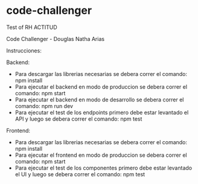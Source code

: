 # code-challenger
Test of RH ACTITUD

Code Challenger - Douglas Natha Arias

Instrucciones:

Backend:
 - Para descargar las librerias necesarias se debera correr el comando: npm install
 - Para ejecutar el backend en modo de produccion se debera correr el comando: npm start
 - Para ejecutar el backend en modo de desarrollo se debera correr el comando: npm run dev
 - Para ejecutar el test de los endpoints primero debe estar levantado el API y luego se debera correr el comando: npm test

Frontend:
 - Para descargar las librerias necesarias se debera correr el comando: npm install
 - Para ejecutar el frontend en modo de produccion se debera correr el comando: npm start
 - Para ejecutar el test de los componentes primero debe estar levantado el UI y luego se debera correr el comando: npm test